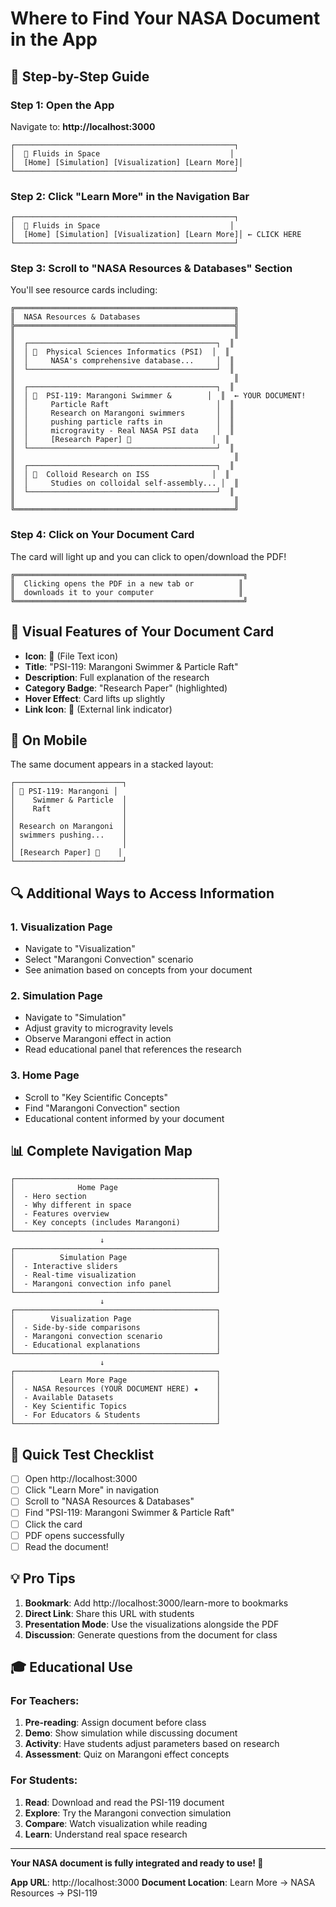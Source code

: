 # Where to Find Your NASA Document in the App

## 🎯 Step-by-Step Guide

### Step 1: Open the App
Navigate to: **http://localhost:3000**

```
┌─────────────────────────────────────────────────┐
│  🌌 Fluids in Space                             │
│  [Home] [Simulation] [Visualization] [Learn More]│
└─────────────────────────────────────────────────┘
```

### Step 2: Click "Learn More" in the Navigation Bar

```
┌─────────────────────────────────────────────────┐
│  🌌 Fluids in Space                             │
│  [Home] [Simulation] [Visualization] [Learn More]│ ← CLICK HERE
└─────────────────────────────────────────────────┘
```

### Step 3: Scroll to "NASA Resources & Databases" Section

You'll see resource cards including:

```
╔═════════════════════════════════════════════════╗
║  NASA Resources & Databases                     ║
╠═════════════════════════════════════════════════╣
║                                                 ║
║  ┌──────────────────────────────────────────┐  ║
║  │ 📄  Physical Sciences Informatics (PSI)  │  ║
║  │     NASA's comprehensive database...     │  ║
║  └──────────────────────────────────────────┘  ║
║                                                 ║
║  ┌──────────────────────────────────────────┐  ║
║  │ 📄  PSI-119: Marangoni Swimmer &        │  ║  ← YOUR DOCUMENT!
║  │     Particle Raft                        │  ║
║  │     Research on Marangoni swimmers       │  ║
║  │     pushing particle rafts in            │  ║
║  │     microgravity - Real NASA PSI data    │  ║
║  │     [Research Paper] 🔗                  │  ║
║  └──────────────────────────────────────────┘  ║
║                                                 ║
║  ┌──────────────────────────────────────────┐  ║
║  │ 📄  Colloid Research on ISS              │  ║
║  │     Studies on colloidal self-assembly... │  ║
║  └──────────────────────────────────────────┘  ║
║                                                 ║
╚═════════════════════════════════════════════════╝
```

### Step 4: Click on Your Document Card

The card will light up and you can click to open/download the PDF!

```
╔═══════════════════════════════════════════════════╗
║  Clicking opens the PDF in a new tab or          ║
║  downloads it to your computer                   ║
╚═══════════════════════════════════════════════════╝
```

## 🎨 Visual Features of Your Document Card

- **Icon**: 📄 (File Text icon)
- **Title**: "PSI-119: Marangoni Swimmer & Particle Raft"
- **Description**: Full explanation of the research
- **Category Badge**: "Research Paper" (highlighted)
- **Hover Effect**: Card lifts up slightly
- **Link Icon**: 🔗 (External link indicator)

## 📱 On Mobile

The same document appears in a stacked layout:

```
┌────────────────────────┐
│ 📄 PSI-119: Marangoni │
│    Swimmer & Particle  │
│    Raft                │
│                        │
│ Research on Marangoni  │
│ swimmers pushing...    │
│                        │
│ [Research Paper] 🔗    │
└────────────────────────┘
```

## 🔍 Additional Ways to Access Information

### 1. Visualization Page
- Navigate to "Visualization"
- Select "Marangoni Convection" scenario
- See animation based on concepts from your document

### 2. Simulation Page
- Navigate to "Simulation"
- Adjust gravity to microgravity levels
- Observe Marangoni effect in action
- Read educational panel that references the research

### 3. Home Page
- Scroll to "Key Scientific Concepts"
- Find "Marangoni Convection" section
- Educational content informed by your document

## 📊 Complete Navigation Map

```
┌─────────────────────────────────────────────┐
│              Home Page                      │
│  - Hero section                             │
│  - Why different in space                   │
│  - Features overview                        │
│  - Key concepts (includes Marangoni)        │
└─────────────────────────────────────────────┘
                    ↓
┌─────────────────────────────────────────────┐
│          Simulation Page                    │
│  - Interactive sliders                      │
│  - Real-time visualization                  │
│  - Marangoni convection info panel          │
└─────────────────────────────────────────────┘
                    ↓
┌─────────────────────────────────────────────┐
│        Visualization Page                   │
│  - Side-by-side comparisons                 │
│  - Marangoni convection scenario            │
│  - Educational explanations                 │
└─────────────────────────────────────────────┘
                    ↓
┌─────────────────────────────────────────────┐
│          Learn More Page                    │
│  - NASA Resources (YOUR DOCUMENT HERE) ★    │
│  - Available Datasets                       │
│  - Key Scientific Topics                    │
│  - For Educators & Students                 │
└─────────────────────────────────────────────┘
```

## 🎯 Quick Test Checklist

- [ ] Open http://localhost:3000
- [ ] Click "Learn More" in navigation
- [ ] Scroll to "NASA Resources & Databases"
- [ ] Find "PSI-119: Marangoni Swimmer & Particle Raft"
- [ ] Click the card
- [ ] PDF opens successfully
- [ ] Read the document!

## 💡 Pro Tips

1. **Bookmark**: Add http://localhost:3000/learn-more to bookmarks
2. **Direct Link**: Share this URL with students
3. **Presentation Mode**: Use the visualizations alongside the PDF
4. **Discussion**: Generate questions from the document for class

## 🎓 Educational Use

### For Teachers:
1. **Pre-reading**: Assign document before class
2. **Demo**: Show simulation while discussing document
3. **Activity**: Have students adjust parameters based on research
4. **Assessment**: Quiz on Marangoni effect concepts

### For Students:
1. **Read**: Download and read the PSI-119 document
2. **Explore**: Try the Marangoni convection simulation
3. **Compare**: Watch visualization while reading
4. **Learn**: Understand real space research

---

**Your NASA document is fully integrated and ready to use! 🚀**

**App URL**: http://localhost:3000
**Document Location**: Learn More → NASA Resources → PSI-119
